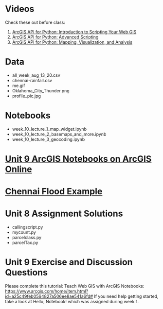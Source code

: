 # Videos
Check these out before class:
1. [ArcGIS API for Python: Introduction to Scripting Your Web GIS](https://www.youtube.com/watch?v=RRXKbT7fyaI)
2. [ArcGIS API for Python: Advanced Scripting](https://www.youtube.com/watch?v=6hx0EpIKIj8)
3. [ArcGIS API for Python: Mapping, Visualization, and Analysis](https://www.youtube.com/watch?v=mKjyeesUr80)

# Data
- all_week_aug_13_20.csv 
- chennai-rainfall.csv 
- me.gif
- Oklahoma_City_Thunder.png
- profile_pic.jpg

# Notebooks
- week_10_lecture_1_map_widget.ipynb
- week_10_lecture_2_basemaps_and_more.ipynb
- week_10_lecture_3_geocoding.ipynb

# [Unit 9 ArcGIS Notebooks on ArcGIS Online](https://slustl.maps.arcgis.com/home/group.html?id=ac0ae1633bbf4d06bb07c68ce4eb55ec#overview)

# [Chennai Flood Example](https://developers.arcgis.com/python/sample-notebooks/chennai-floods-analysis/)

# Unit 8 Assignment Solutions
- callingscript.py
- mycount.py
- parcelclass.py
- parcelTax.py

# Unit 9 Exercise and Discussion Questions
Please complete this tutorial: Teach Web GIS with ArcGIS Notebooks: https://www.arcgis.com/home/item.html?id=a25c49feb0564827a506ee8ae541a6fd#
If you need help getting started, take a look at Hello, Notebook! which was assigned during week 1.

